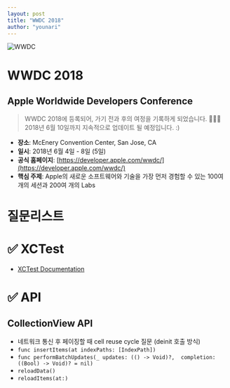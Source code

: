 ```yaml
---
layout: post
title: "WWDC 2018"
author: "younari"
---
```


![WWDC](https://younari.github.io/images/WWDC2018.PNG)

# WWDC 2018
## Apple Worldwide Developers Conference

> WWDC 2018에 등록되어, 가기 전과 후의 여정을 기록하게 되었습니다. 🙏🏻✨ 2018년 6월 10일까지 지속적으로 업데이트 될 예정입니다. :)

- **장소**: McEnery Convention Center, San Jose, CA
- **일시**: 2018년 6월 4일 - 8일 (5일)
- **공식 홈페이지**: [https://developer.apple.com/wwdc/](https://developer.apple.com/wwdc/)
- **핵심 주제**: Apple의 새로운 소프트웨어와 기술을 가장 먼저 경험할 수 있는 100여 개의 세션과 200여 개의 Labs


# 질문리스트


# ✅ XCTest
- [XCTest Documentation](https://developer.apple.com/documentation/xctest)

# ✅ API

## CollectionView API 
- 네트워크 통신 후 페이징할 때 cell reuse cycle 질문 (deinit 호출 방식)
- `func insertItems(at indexPaths: [IndexPath])`
- `func performBatchUpdates(_ updates: (() -> Void)?, 
              completion: ((Bool) -> Void)? = nil)`
- `reloadData()`
- `reloadItems(at:)`
